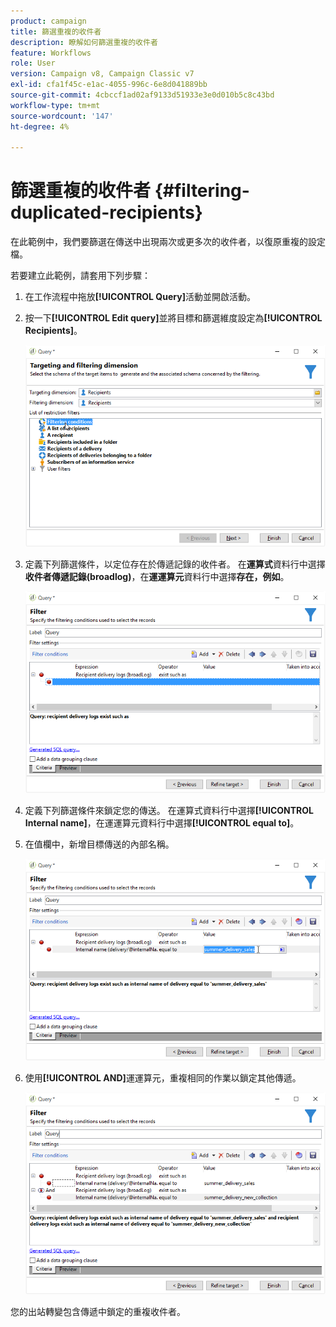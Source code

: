 ```yaml
---
product: campaign
title: 篩選重複的收件者
description: 瞭解如何篩選重複的收件者
feature: Workflows
role: User
version: Campaign v8, Campaign Classic v7
exl-id: cfa1f45c-e1ac-4055-996c-6e8d041889bb
source-git-commit: 4cbccf1ad02af9133d51933e3e0d010b5c8c43bd
workflow-type: tm+mt
source-wordcount: '147'
ht-degree: 4%

---
```


# 篩選重複的收件者 {#filtering-duplicated-recipients}



在此範例中，我們要篩選在傳送中出現兩次或更多次的收件者，以復原重複的設定檔。

若要建立此範例，請套用下列步驟：

1. 在工作流程中拖放&#x200B;**[!UICONTROL Query]**&#x200B;活動並開啟活動。
1. 按一下&#x200B;**[!UICONTROL Edit query]**&#x200B;並將目標和篩選維度設定為&#x200B;**[!UICONTROL Recipients]**。

   ![](assets/query_recipients_1.png)

1. 定義下列篩選條件，以定位存在於傳遞記錄的收件者。 在&#x200B;**運算式**&#x200B;資料行中選擇&#x200B;**收件者傳遞記錄(broadlog)**，在&#x200B;**運運算元**&#x200B;資料行中選擇&#x200B;**存在，例如**。

   ![](assets/query_recipients_2.png)

1. 定義下列篩選條件來鎖定您的傳送。 在運算式資料行中選擇&#x200B;**[!UICONTROL Internal name]**，在運運算元資料行中選擇&#x200B;**[!UICONTROL equal to]**。
1. 在值欄中，新增目標傳送的內部名稱。

   ![](assets/query_recipients_3.png)

1. 使用&#x200B;**[!UICONTROL AND]**&#x200B;運運算元，重複相同的作業以鎖定其他傳遞。

   ![](assets/query_recipients_4.png)

您的出站轉變包含傳遞中鎖定的重複收件者。

